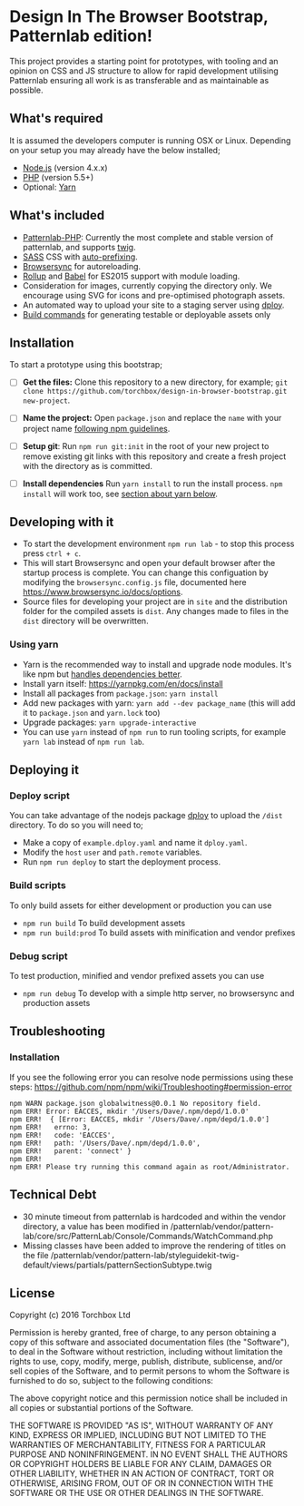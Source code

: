 
# Design In The Browser Bootstrap, Patternlab edition!

This project provides a starting point for prototypes, with tooling and an opinion on CSS and JS structure to allow for rapid development utilising Patternlab ensuring all work is as transferable and as maintainable as possible.

## What's required

It is assumed the developers computer is running OSX or Linux. Depending on your setup you may already have the below installed;

* [Node.js](http://nodejs.org) (version 4.x.x)
* [PHP](http://www.php.net/) (version 5.5+)
* Optional: [Yarn](https://yarnpkg.com/en/docs/install)

## What's included

* [Patternlab-PHP](https://github.com/pattern-lab/edition-php-twig-standard): Currently the most complete and stable version of patternlab, and supports [twig](http://twig.sensiolabs.org/).
* [SASS](http://sass-lang.com/) CSS with [auto-prefixing](https://github.com/postcss/autoprefixer).
* [Browsersync](https://www.browsersync.io) for autoreloading.
* [Rollup](https://rollupjs.org) and [Babel](https://babeljs.io) for ES2015 support with module loading.
* Consideration for images, currently copying the directory only. We encourage using SVG for icons and pre-optimised photograph assets.
* An automated way to upload your site to a staging server using [dploy](https://github.com/LeanMeanFightingMachine/dploy).
* [Build commands](#build-scripts) for generating testable or deployable assets only

## Installation

To start a prototype using this bootstrap;

- [ ] **Get the files:** Clone this repository to a new directory, for example;
`git clone https://github.com/torchbox/design-in-browser-bootstrap.git new-project`.
- [ ] **Name the project:** Open `package.json` and replace the `name` with your project name [following npm guidelines](http://browsenpm.org/package.json#name).
- [ ] **Setup git**: Run `npm run git:init` in the root of your new project to remove existing git links with this repository and create a fresh project with the directory as is committed.
- [ ] **Install dependencies** Run `yarn install` to run the install process. `npm install` will work too, see [section about yarn below](#using-yarn).


## Developing with it

* To start the development environment `npm run lab` - to stop this process press `ctrl + c`.
* This will start Browsersync and open your default browser after the startup process is complete. You can change this configuation by modifying the `browsersync.config.js` file, documented here https://www.browsersync.io/docs/options.
* Source files for developing your project are in `site` and the distribution folder for the compiled assets is `dist`. Any changes made to files in the `dist` directory will be overwritten.

### Using yarn

* Yarn is the recommended way to install and upgrade node modules. It's like npm but [handles dependencies better](http://stackoverflow.com/questions/40057469/what-is-the-difference-between-yarn-lock-and-npm-shrinkwrap#answer-40057535).
* Install yarn itself: https://yarnpkg.com/en/docs/install
* Install all packages from `package.json`: `yarn install`
* Add new packages with yarn: `yarn add --dev package_name` (this will add it to `package.json` and `yarn.lock` too)
* Upgrade packages: `yarn upgrade-interactive`
* You can use `yarn` instead of `npm run` to run tooling scripts, for example `yarn lab` instead of `npm run lab`.


## Deploying it

### Deploy script

You can take advantage of the nodejs package [dploy](https://github.com/LeanMeanFightingMachine/dploy) to upload the `/dist` directory. To do so you will need to;

 * Make a copy of `example.dploy.yaml` and name it `dploy.yaml`.
 * Modify the `host` `user` and `path.remote` variables.
 * Run `npm run deploy` to start the deployment process.

### Build scripts

To only build assets for either development or production you can use

 * `npm run build` To build development assets
 * `npm run build:prod` To build assets with minification and vendor prefixes

### Debug script

To test production, minified and vendor prefixed assets you can use

 * `npm run debug` To develop with a simple http server, no browsersync and production assets


## Troubleshooting

### Installation
If you see the following error you can resolve node permissions using these steps: https://github.com/npm/npm/wiki/Troubleshooting#permission-error

```
npm WARN package.json globalwitness@0.0.1 No repository field.
npm ERR! Error: EACCES, mkdir '/Users/Dave/.npm/depd/1.0.0'
npm ERR!  { [Error: EACCES, mkdir '/Users/Dave/.npm/depd/1.0.0']
npm ERR!   errno: 3,
npm ERR!   code: 'EACCES',
npm ERR!   path: '/Users/Dave/.npm/depd/1.0.0',
npm ERR!   parent: 'connect' }
npm ERR!
npm ERR! Please try running this command again as root/Administrator.

```

## Technical Debt

 - 30 minute timeout from patternlab is hardcoded and within the vendor directory, a value has been modified in /patternlab/vendor/pattern-lab/core/src/PatternLab/Console/Commands/WatchCommand.php
 - Missing classes have been added to improve the rendering of titles on the file /patternlab/vendor/pattern-lab/styleguidekit-twig-default/views/partials/patternSectionSubtype.twig

## License

Copyright (c) 2016 Torchbox Ltd

Permission is hereby granted, free of charge, to any person obtaining a copy
of this software and associated documentation files (the "Software"), to deal
in the Software without restriction, including without limitation the rights
to use, copy, modify, merge, publish, distribute, sublicense, and/or sell
copies of the Software, and to permit persons to whom the Software is
furnished to do so, subject to the following conditions:

The above copyright notice and this permission notice shall be included in all
copies or substantial portions of the Software.

THE SOFTWARE IS PROVIDED "AS IS", WITHOUT WARRANTY OF ANY KIND, EXPRESS OR
IMPLIED, INCLUDING BUT NOT LIMITED TO THE WARRANTIES OF MERCHANTABILITY,
FITNESS FOR A PARTICULAR PURPOSE AND NONINFRINGEMENT. IN NO EVENT SHALL THE
AUTHORS OR COPYRIGHT HOLDERS BE LIABLE FOR ANY CLAIM, DAMAGES OR OTHER
LIABILITY, WHETHER IN AN ACTION OF CONTRACT, TORT OR OTHERWISE, ARISING FROM,
OUT OF OR IN CONNECTION WITH THE SOFTWARE OR THE USE OR OTHER DEALINGS IN THE
SOFTWARE.
